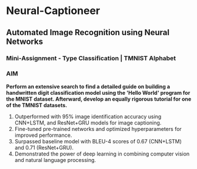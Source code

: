 # Neural-Captioneer
## Automated Image Recognition using Neural Networks

### Mini-Assignment - Type Classification | TMNIST Alphabet

### AIM
<b>Perform an extensive search to find a detailed guide on building a handwritten digit classification model using the 'Hello World' program for the MNIST dataset. Afterward, develop an equally rigorous tutorial for one of the TMNIST datasets.</b>

1. Outperformed with 95% image identification accuracy using CNN+LSTM, and ResNet+GRU models for image captioning.
2. Fine-tuned pre-trained networks and optimized hyperparameters for improved performance.
3. Surpassed baseline model with BLEU-4 scores of 0.67 (CNN+LSTM) and 0.71 (ResNet+GRU).
4. Demonstrated the power of deep learning in combining computer vision and natural language processing.
